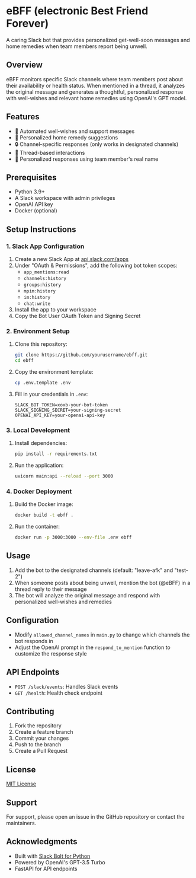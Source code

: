 # eBFF (electronic Best Friend Forever)

A caring Slack bot that provides personalized get-well-soon messages and home remedies when team members report being unwell.

## Overview

eBFF monitors specific Slack channels where team members post about their availability or health status. When mentioned in a thread, it analyzes the original message and generates a thoughtful, personalized response with well-wishes and relevant home remedies using OpenAI's GPT model.

## Features

- 🤖 Automated well-wishes and support messages
- 🏥 Personalized home remedy suggestions
- 🔒 Channel-specific responses (only works in designated channels)
- 🧵 Thread-based interactions
- 🤝 Personalized responses using team member's real name

## Prerequisites

- Python 3.9+
- A Slack workspace with admin privileges
- OpenAI API key
- Docker (optional)

## Setup Instructions

### 1. Slack App Configuration

1. Create a new Slack App at [api.slack.com/apps](https://api.slack.com/apps)
2. Under "OAuth & Permissions", add the following bot token scopes:
   - `app_mentions:read`
   - `channels:history`
   - `groups:history`
   - `mpim:history`
   - `im:history`
   - `chat:write`
3. Install the app to your workspace
4. Copy the Bot User OAuth Token and Signing Secret

### 2. Environment Setup

1. Clone this repository:

   ```bash
   git clone https://github.com/yourusername/ebff.git
   cd ebff
   ```

2. Copy the environment template:

   ```bash
   cp .env.template .env
   ```

3. Fill in your credentials in `.env`:

   ```
   SLACK_BOT_TOKEN=xoxb-your-bot-token
   SLACK_SIGNING_SECRET=your-signing-secret
   OPENAI_API_KEY=your-openai-api-key
   ```

### 3. Local Development

1. Install dependencies:

   ```bash
   pip install -r requirements.txt
   ```

2. Run the application:

   ```bash
   uvicorn main:api --reload --port 3000
   ```

### 4. Docker Deployment

1. Build the Docker image:

   ```bash
   docker build -t ebff .
   ```

2. Run the container:

   ```bash
   docker run -p 3000:3000 --env-file .env ebff
   ```

## Usage

1. Add the bot to the designated channels (default: "leave-afk" and "test-2")
2. When someone posts about being unwell, mention the bot (@eBFF) in a thread reply to their message
3. The bot will analyze the original message and respond with personalized well-wishes and remedies

## Configuration

- Modify `allowed_channel_names` in `main.py` to change which channels the bot responds in
- Adjust the OpenAI prompt in the `respond_to_mention` function to customize the response style

## API Endpoints

- `POST /slack/events`: Handles Slack events
- `GET /health`: Health check endpoint

## Contributing

1. Fork the repository
2. Create a feature branch
3. Commit your changes
4. Push to the branch
5. Create a Pull Request

## License

[MIT License](LICENSE)

## Support

For support, please open an issue in the GitHub repository or contact the maintainers.

## Acknowledgments

- Built with [Slack Bolt for Python](https://tools.slack.dev/bolt-python/)
- Powered by OpenAI's GPT-3.5 Turbo
- FastAPI for API endpoints
